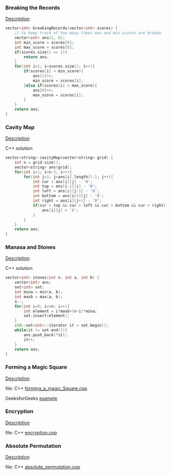 ### Breaking the Records

[Description](https://www.hackerrank.com/challenges/breaking-best-and-worst-records/problem)

```c++
vector<int> breakingRecords(vector<int> scores) {
	// to keep track of how many times max and min scores are broken
    vector<int> ans(2, 0); 
    int min_score = scores[0];
    int max_score = scores[0];
    if(scores.size() == 1){
        return ans;
    }
    for(int i=1; i<scores.size(); i++){
        if(scores[i] < min_score){
            ans[1]++;
            min_score = scores[i];
        }else if(scores[i] > max_score){
            ans[0]++;
            max_score = scores[i];
        }
    }
    return ans;
}
```

### Cavity Map

[Description](https://www.hackerrank.com/challenges/cavity-map/problem)

C++ solution
```c++
vector<string> cavityMap(vector<string> grid) {
    int n = grid.size();
    vector<string> ans(grid);
    for(int i=1; i<n-1; i++){
        for(int j=1; j<ans[i].length()-1; j++){
            int cur = ans[i][j] - '0';
            int top = ans[i-1][j] - '0';
            int left = ans[i][j-1] - '0';
            int bottom = ans[i+1][j] - '0';
            int right = ans[i][j+1] - '0';
            if(cur > top && cur > left && cur > bottom && cur > right){
                ans[i][j] = 'X';
            }
        }
    }
    return ans;
}
```

### Manasa and Stones

[Description](https://www.hackerrank.com/challenges/manasa-and-stones/problem)

C++ solution
```c++
vector<int> stones(int n, int a, int b) {
    vector<int> ans;
    set<int> set;
    int mina = min(a, b);
    int maxb = max(a, b);
    n--;
    for(int i=0; i<=n; i++){
        int element = i*maxb+(n-i)*mina;
        set.insert(element);
    }
    std::set<int>::iterator it = set.begin();
    while(it != set.end()){
        ans.push_back(*it);
        it++;
    }
    return ans;
}
```

### Forming a Magic Square

[Description](https://www.hackerrank.com/challenges/magic-square-forming/problem)

file: C++ [forming_a_magic_Square.cpp](forming_a_magic_square.cpp)

GeeksforGeeks [example](https://www.geeksforgeeks.org/minimum-cost-convert-3-x-3-matrix-magic-square/)

### Encryption

[Description](https://www.hackerrank.com/challenges/encryption/problem)

file: C++ [encryption.cpp](encryption.cpp)

### Absolute Permutation

[Description](https://www.hackerrank.com/challenges/absolute-permutation/problem)

file: C++ [absolute_permutation.cpp](absolute_permutation.cpp)